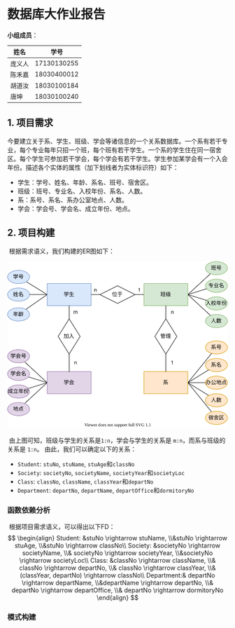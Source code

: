 # 数据库大作业报告

**小组成员**：

| 姓名   | 学号        |
| ------ | ----------- |
| 庞义人 | 17130130255 |
| 陈禾嘉 | 18030400012 |
| 胡道汝 | 18030100184 |
| 唐坤   | 18030100240 |

## 1. 项目需求

​	今要建立关于系、学生、班级、学会等诸信息的一个关系数据库。一个系有若干专业，每个专业每年只招一个班，每个班有若干学生。一个系的学生住在同一宿舍区。每个学生可参加若干学会，每个学会有若干学生。学生参加某学会有一个入会年份。描述各个实体的属性（加下划线者为实体标识符）如下：

- 学生：学号、姓名、年龄、系名、班号、宿舍区。
- 班级：班号、专业名、入校年份、系名、人数。
- 系：系号、系名、系办公室地点、人数。
- 学会：学会号、学会名、成立年份、地点。

## 2. 项目构建

​	根据需求语义，我们构建的ER图如下：

![ER](..\ER.svg)

​	由上图可知，班级与学生的关系是`1:n`，学会与学生的关系是 `m:n`，而系与班级的关系是 `1:n`。 由此，我们可以确定以下的关系：

- `Student`: `stuNo`, `stuName`, `stuAge`和`classNo`
- `Society`: `societyNo`, `societyName`, `societyYear`和`societyLoc`
- `Class`: `classNo`, `className`, `classYear`和`departNo`
- `Department`: `departNo`, `departName`, `departOffice`和`dormitoryNo`

### 函数依赖分析

​	根据项目需求语义，可以得出以下FD：
$$
\begin{align}
Student: &stuNo \rightarrow stuName, 
\\&stuNo \rightarrow stuAge,
\\&stuNo \rightarrow classNo\\
Society: &societyNo \rightarrow societyName,
\\& societyNo \rightarrow societyYear, 
\\&societyNo \rightarrow societyLoc\\
Class: &classNo \rightarrow className,
\\& classNo \rightarrow departNo,
\\& classNo \rightarrow classYear,
\\& (classYear, departNo) \rightarrow classNo\\
Department:& departNo \rightarrow departName,
\\&departName \rightarrow departNo,
\\& departNo \rightarrow departOffice,
\\& departNo \rightarrow dormitoryNo
\end{align}
$$


### 模式构建

